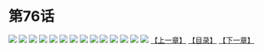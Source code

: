 # 第76话
![](https://s1.baozimh.com/scomic/yuekanshaonuyeqijun-chunquan/0/80-871z/1.jpg)
![](https://s1.baozimh.com/scomic/yuekanshaonuyeqijun-chunquan/0/80-871z/2.jpg)
![](https://s1.baozimh.com/scomic/yuekanshaonuyeqijun-chunquan/0/80-871z/3.jpg)
![](https://s1.baozimh.com/scomic/yuekanshaonuyeqijun-chunquan/0/80-871z/4.jpg)
![](https://s1.baozimh.com/scomic/yuekanshaonuyeqijun-chunquan/0/80-871z/5.jpg)
![](https://s1.baozimh.com/scomic/yuekanshaonuyeqijun-chunquan/0/80-871z/6.jpg)
![](https://s1.baozimh.com/scomic/yuekanshaonuyeqijun-chunquan/0/80-871z/7.jpg)
![](https://s1.baozimh.com/scomic/yuekanshaonuyeqijun-chunquan/0/80-871z/8.jpg)
![](https://s1.baozimh.com/scomic/yuekanshaonuyeqijun-chunquan/0/80-871z/9.jpg)
![](https://s1.baozimh.com/scomic/yuekanshaonuyeqijun-chunquan/0/80-871z/10.jpg)
![](https://s1.baozimh.com/scomic/yuekanshaonuyeqijun-chunquan/0/80-871z/11.jpg)
![](https://s1.baozimh.com/scomic/yuekanshaonuyeqijun-chunquan/0/80-871z/12.jpg)
![](https://s1.baozimh.com/scomic/yuekanshaonuyeqijun-chunquan/0/80-871z/13.jpg)
![](https://s1.baozimh.com/scomic/yuekanshaonuyeqijun-chunquan/0/80-871z/14.jpg)
[【上一章】](./75.md)
[【目录】](./README.md)
[【下一章】](./77.md)
